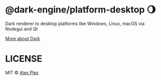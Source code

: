 # @dark-engine/platform-desktop 🌖

Dark renderer to desktop platforms like Windows, Linux, macOS via Nodegui and Qt

[More about Dark](https://github.com/atellmer/dark)

# LICENSE

MIT © [Alex Plex](https://github.com/atellmer)
